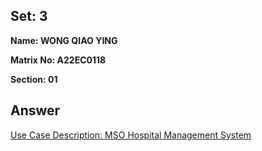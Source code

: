 ## Set: 3 

**Name: WONG QIAO YING**

**Matrix No: A22EC0118**

**Section: 01**

## Answer
<a href="https://docs.google.com/document/d/1JSYy7wo9MhRlWQ_MTMxuLu6LDHWH1y9rmIsdUSh7pPI/edit?usp=sharing">Use Case Description: MSO Hospital Management System</a>
